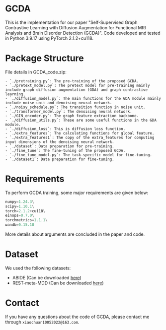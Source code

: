 # GCDA

This is the implementation for  our paper "Self-Supervised Graph Contrastive Learning with Diffusion Augmentation for Functional MRI Analysis and Brain Disorder Detection (GCDA)". Code developed and tested in Python 3.9.17 using PyTorch 2.1.2+cu118. 

# Package Structure 

File details in GCDA_code.zip:

    - `./pretraining.py`: The pre-training of the proposed GCDA.
    - `./pretext_model.py`: The pretext model for pre-training mainly include graph diffusion augmentation (GDA) and graph contrastive learning.
    - `./diffusion_model.py`: The main functions for the GDA module mainly include noise unit and denoising neural network.
    - `./noisy_schedule.py`: The transition function in noise unit.
    - `./transformer_model.py`: The denoising neural network.
    - `./GIN_encoder.py`: The graph feature extraction backbone. 
    - `./diffusion_utils.py`: These are some useful functions in the GDA module. 
    - `./diffusion_loss`: This is diffusion loss function.
    - `./extra_features`: The calculating functions for global feature. 
    - `./extra_features1`: The copy of the extra_features for computing input dimensions of the denoising neural network. 
    - `./dataset`: Data preparation for pre-training. 
    - `./fine_tune`: The fine-tuning of the proposed GCDA.
    - `./fine_tune_model.py`: The task-specific model for fine-tuning.
    - `./dataset1`: Data preparation for fine-tuning. 

# Requirements

To perform GCDA training, some major requirements are given below:

```python
numpy=1.24.3\
scipy=1.10.1\
torch=2.1.2+cu118\
einops=0.7.0\
torchmetrics=1.1.1\
wandb=0.15.10
```

More details about arguments are concluded in the paper and code.


# Dataset
    
  We used the following datasets:
 
- ABIDE (Can be downloaded [here](http://fcon_1000.projects.nitrc.org/indi/abide/))
- REST-meta-MDD (Can be downloaded [here](http://rfmri.org/REST-meta-MDD))

# Contact

If you have any questions about the code of GCDA, please contact me through ``xiaochuan10052022@163.com``.




